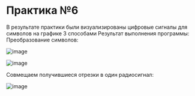 # Практика №6
В результате практики были визуализированы цифровые сигналы для символов на графике 3 способами
Результат выполнения программы:
Преобразование символов:

![image](https://github.com/user-attachments/assets/0dd84a80-abf9-4416-81f4-c11095462ddb)

![image](https://github.com/user-attachments/assets/04201bfb-a19a-4828-ace8-c964c5570fe5)


Совмещаем получившиеся отрезки в один радиосигнал:

![image](https://github.com/user-attachments/assets/a9277dd9-8d7b-401c-a2dc-2a3bc76cf099)
